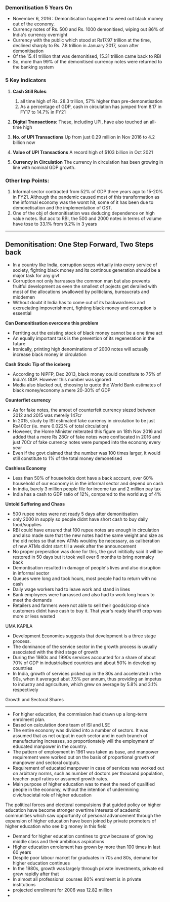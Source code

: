 ### Demonitisation 5 Years On
- November 6, 2016 : Demonitisation happened to weed out black momey out of the economy.
- Currency notes of Rs. 500 and Rs. 1000 demonitised, wiping out 86% of India's currency overnight
- Currency with the public which stood at Rs17.97 trillion at the time, declined sharply to Rs. 7.8 trillion in January 2017, soon after demonitisation
- Of the 15.41 trillion that was demonitised, 15.31 trillion came back to RBI
- So, more than 99% of the demonitised currency notes were returned to the banking system

### 5 Key Indicators

1) **Cash Still Rules**: 
	1) all time high of Rs. 28.3 trillion, 57% higher than pre-demonetisation
	2) As a percentage of GDP, cash in circulation has jumped from 8.17 in FY17 to 14.7% in FY21
	
2) **Digital Transactions**:   These, including UPI, have also touched an all-time high
3)  **No. of UPI Transactions** Up from just 0.29 million in Nov 2016 to 4.2 billion now
4)  **Value of UPI Transactions** A record high of $103 billion in Oct 2021
5)   **Currency in Circulation**  The currency in circulation has been growing in line with nominal GDP growth.

### Other Imp Points:
1) Informal sector contracted from 52% of GDP three years ago to 15-20% in FY21. Although the pandemic caused most of this transformation as the informal economy was the worst hit, some of it has been due to demonetisation and the implementation of GST.
2) One of the obj of demonitisation was deducing dependence on high value notes. But acc to RBI, the 500 and 2000 notes in terms of volume have tose to 33.1% from 9.2% in 3 years

---
 ## Demonitisation: One Step Forward, Two Steps back
- In a country like India, corruption seeps virtually into every service of society, fighting black money and its continous generation should be a major task for any givt
- Corruption not only harrasses the common man but also prevents fruitful development as even the smallest of pojects get derailed with most of the allocations swallowed by politicians, bureaucrats and middemen
- Without doubt it India has to come out of its backwardness and excruciating impoverishment, fighting black money and corruption is essential

**Can Demonitisation overcome this problem**
- Ferriting out the existing stock of black money cannot be a one time act
- An equally important task is the prevention of its regeneration in the future
- Ironically, printing high denominations of 2000 notes will actually increase black money in circulation

**Cash Stock: Tip of the iceberg**
- According to NIPFP, Dec 2013, black money could constitute to 75% of India's GDP. However this number was ignored
- Media also blacked out, choosing to quote the World Bank estimates of black money/economy a mere 20-30% of GDP

**Counterfiet currency**
- As for fake notes, the amout of counterfeit currency siezed between 2012 and 2015 was merelly 147cr
- In 2015, study by ISI estimated fake currency in circulation to be just Rs400cr (ie. mere 0.022% of total circulation)
- However, the Home Minister reiterated this figure on 18th Nov 2016 and added that a mere Rs 28Cr of fake notes were confiscated in 2016 and just 70Cr of fake currency notes were pumped into the economy every year
- Even if the govt claimed that the number was 100 times larger, it would still constitute to 1% of the total money demonetised

**Cashless Economy**
- Less than 50% of households dont have a back account, over 60% household of our economy is in the informal sector and depend on cash
- In india, barely 3 million people file for income tax and 2 million pay tax
- India has a cash to GDP ratio of 12%, compared to the world avg of 4%

**Untold Suffering and Chaos**
- 500 rupee notes were not ready 5 days after demonitisation
- only 2000 in supply so people didnt have short cash to buy daily food/supplies
- RBI could have ensured that 100 rupee notes are enough in circulation and also made sure that the new notes had the same weight and size as the old notes so that new ATMs wouldny be necessary, as caliberation of new ATMs didnt start till a week after the announcement
- No proper preperation was done for this, the govt inititially said it will be restored in 50 days but it took well over 6 months to bring normalcy back
- Demontisation resulted in damage of people's lives and also disruption in informal sector
- Queues were long and took hours, most people had to return with no cash
- Daily wage workers had to leave work and stand in lines
- Bank employees were harrassed and also had to work long hours to meet the demands 
- Retailers and farmers were not able to sell their goods/crop since customers didnt have cash to buy it. That year's ready khariff crop was more or less wasted



UMA KAPILA

- Development Economics suggests that development is a three stage process. 
- The dominance of the service sector in the growth process is usually associated with the third stage of growth
- During the 1980s and 1990s services accounted for a share of about 70% of GDP in industrialised countries and about 50% in developing countries
- In India, growth of services picked up in the 80s and accelerated in the 90s, when it averaged abut 7.5% per annum, thus providing an impetus to industry and agriculture, which grew on average by 5.8% and 3.1% respectively


Growth and Sectoral Shares 

---

- For higher education, the commission had drawn up a long-term enrolment plan. 
 - Based on calculation done team of ISI and LSE
 - The entire economy was divided into a number of sectors. It was assumed that as net output in each sector and in each branch of manufacturing increases, so proportionately will the employment of educated manpower in the country. 
 - The pattern of employment in 1961 was taken as base, and manpower requirement were worked out on the basis of proportional growth of manpower and sectoral outputs. 
 - Requirement of educated manpower in case of services was worked out on arbitrary norms, such as number of doctors per thousand population, teacher-pupil ratios or assumed growth rates.
- Main purpose of higher education was to meet the need of qualified people in the economy, without the intention of undermining civic/societal role of higher education


The political forces and electoral compulsions that guided policy on higher education have become stronger overtime
Interests of academic communities which saw opportunity of personal advancement through the expansion of higher education have been joined by private promoters of higher education who see big money in this field

- Demand for higher education contines to grow because of growing middle class and their ambitious aspirations
- HIgher education enrolement has grown by more than 100 times in last 60 years
- Despite poor labour market for graduates in 70s and 80s, demand for higher education continues
- In the 1980s, growth was largely through private investments, private ed grew rapidly after that
- In almost all professional courses 80% enrolment is in private institutions
- projected enrollment for 2006 was 12.82 million
-  




















